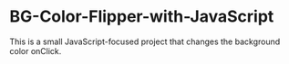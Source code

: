 # BG-Color-Flipper-with-JavaScript
This is a small JavaScript-focused project that changes the background color onClick.
